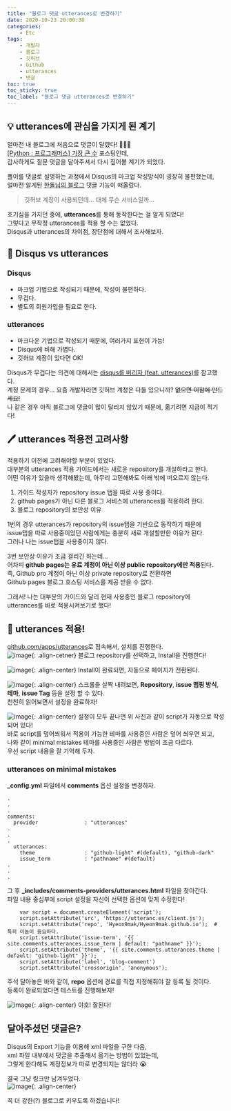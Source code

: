 ```yaml
---
title: "블로그 댓글 utterances로 변경하기"
date: 2020-10-23 20:00:38
categories:
    - Etc
tags:
    - 개발자
    - 블로그
    - 깃허브
    - Github
    - utterances
    - 댓글
toc: true
toc_sticky: true
toc_label: "블로그 댓글 utterances로 변경하기"
---
```

## 💡 utterances에 관심을 가지게 된 계기
얼마전 내 블로그에 처음으로 댓글이 달렸다! 🎉🎉🎉  
[[Python : 프로그래머스] 가장 큰 수](hyeon9mak.github.io/python/Python-프로그래머스-가장_큰_수/) 포스팅인데,  
감사하게도 질문 댓글을 달아주셔서 다시 짚어볼 계기가 되었다.  
  
풀이를 댓글로 설명하는 과정에서 Disqus의 마크업 작성방식이 굉장히 불편했는데,  
얼마전 알게된 [한돌님의 블로그](https://blog.haandol.com/2020/03/09/what-you-should-ask-on-interview2.html) 댓글 기능이 떠올랐다.  

> 깃허브 계정이 사용되던데... 대체 무슨 서비스일까...

호기심을 가지던 중에, **utterances**를 통해 동작한다는 걸 알게 되었다!  
그렇다고 무작정 utterances를 적용 할 수는 없었다.  
Disqus과 utterances의 차이점, 장단점에 대해서 조사해보자.  

## 🤔 Disqus vs utterances
### Disqus
- 마크업 기법으로 작성되기 때문에, 작성이 불편하다.
- 무겁다.
- 별도의 회원가입을 필요로 한다.

### utterances
- 마크다운 기법으로 작성되기 때문에, 여러가지 표현이 가능!
- Disqus에 비해 가볍다.
- 깃허브 계정이 있다면 OK!

Disqus가 무겁다는 의견에 대해서는 [disqus를 버리자 (feat. utterances)](https://blueshw.github.io/2020/05/20/disqus-to-utterances/)를 참고했다.  
계정 문제의 경우... 요즘 개발자라면 깃허브 계정은 다들 있으니까? ~~없으면 이참에 만드세요!~~  
나 같은 경우 아직 블로그에 댓글이 많이 달리지 않았기 때문에, 옮기려면 지금이 적기다!  
  
## 🖊️ utterances 적용전 고려사항
적용하기 이전에 고려해야할 부분이 있었다.  
대부분의 utterances 적용 가이드에서는 새로운 repository를 개설하라고 한다.  
어떤 이유가 있을까 생각해봤는데, 아무리 고민해봐도 아래 밖에 떠오르지 않는다.

1. 가이드 작성자가 repository issue 탭을 따로 사용 중이다.
2. github pages가 아닌 다른 블로그 서비스에 utterances를 적용하려 한다.
3. 블로그 repository의 보안상 이유

1번의 경우 utterances가 repository의 issue탭을 기반으로 동작하기 때문에  
issue탭을 따로 사용중이었던 사람에게는 충분히 새로 개설할만한 이유가 된다.  
그러나 나는 issue탭을 사용중이지 않다.  
  
3번 보안상 이유가 조금 걸리긴 하는데...  
어차피 **github pages는 유료 계정이 아닌 이상 public repository에만 적용**된다.  
즉, Github pro 계정이 아닌 이상 private repository로 전환하면  
Github pages 블로그 호스팅 서비스를 제공 받을 수 없다.  
  
그래서! 나는 대부분의 가이드와 달리 현재 사용중인 블로그 repository에  
utterances를 바로 적용시켜보기로 했다!  

## 🔧 utterances 적용!
[github.com/apps/utterances](github.com/apps/utterances)로 접속해서, 설치를 진행한다.  
![image](https://user-images.githubusercontent.com/37354145/96987998-ba33d400-155e-11eb-9b31-8b4d3ffee9e1.png){: .align-cetner}
블로그 repository를 선택하고, Install을 진행한다!  
  
![image](https://user-images.githubusercontent.com/37354145/96988344-2ca4b400-155f-11eb-8a95-99baf027758e.png){: .align-center}
Install이 완료되면, 자동으로 페이지가 전환된다.  
  
![image](https://user-images.githubusercontent.com/37354145/96988405-447c3800-155f-11eb-9b45-6aa262ac76ae.png){: .align-center}
스크롤을 살짝 내려보면, **Repository**, **issue 맵핑 방식**, **테마**, **issue Tag** 등을 설정 할 수 있다.  
천천히 읽어보면서 설정을 완료하자!  
  
![image](https://user-images.githubusercontent.com/37354145/96989002-0f241a00-1560-11eb-9ef4-839d6baa1a84.png){: .align-center}
설정이 모두 끝나면 위 사진과 같이 script가 자동으로 작성되어 있다!  
바로 script를 덮어씌워서 적용이 가능한 테마를 사용중인 사람은 덮어 씌우면 되고,  
나와 같이 minimal mistakes 테마를 사용중인 사람은 방법이 조금 다르다.  
우선 script 내용을 잘 기억해 두자.  
  
### utterances on minimal mistakes
**_config.yml** 파일에서 **comments** 옵션 설정을 변경하자.

```
.
.
.
comments:
  provider               : "utterances"
.
.
.
  utterances:
    theme                : "github-light" #(default), "github-dark"
    issue_term           : "pathname" #(default)
.
.
.
```
그 후 **_includes/comments-providers/utterances.html** 파일을 찾아간다.  
파일 내용 중심부에 script 설정을 자신이 선택한 옵션에 맞게 수정한다!  
```
    var script = document.createElement('script');
    script.setAttribute('src', 'https://utteranc.es/client.js');
    script.setAttribute('repo', 'Hyeon9mak/Hyeon9mak.github.io');  # 특히 이놈이 중요하다.
    script.setAttribute('issue-term', '{{ site.comments.utterances.issue_term | default: "pathname" }}');
    script.setAttribute('theme', '{{ site.comments.utterances.theme | default: "github-light" }}');
    script.setAttribute('label', 'blog-comment')
    script.setAttribute('crossorigin', 'anonymous');
```
주석 달아놓은 바와 같이, **repo** 옵션에 경로를 직접 지정해줘야 잘 등록 될 것이다.  
등록이 완료되었다면 테스트를 진행해보자!  

![image](https://user-images.githubusercontent.com/37354145/96992392-cde23900-1564-11eb-9b1d-d64e66f35220.png){: .align-center}
야호! 잘된다!  


## 달아주셨던 댓글은?
Disqus의 Export 기능을 이용해 xml 파일을 구한 다음,  
xml 파일 내부에서 댓글을 추출해서 옮기는 방법이 있었는데,  
그렇게 한다해도 계정정보가 따로 변경되지는 않더라 😭
  
결국 그냥 링크만 남겨두었다.  
![image](https://user-images.githubusercontent.com/37354145/96996015-1b14d980-156a-11eb-82cc-7330a7974381.png){: .align-center}

꼭 더 강한(?) 블로그로 키우도록 하겠습니다!  